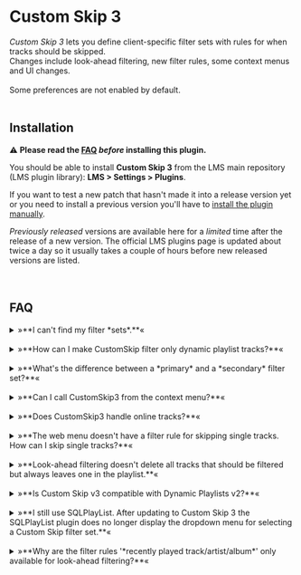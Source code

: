 Custom Skip 3
====

*Custom Skip 3* lets you define client-specific filter sets with rules for when tracks should be skipped.<br>
Changes include look-ahead filtering, new filter rules, some context menus and UI changes.<br><br>
Some preferences are not enabled by default.
<br><br>

## Installation

⚠️ **Please read the [FAQ](https://github.com/AF-1/lms-customskip#faq) *before* installing this plugin.**<br>

You should be able to install **Custom Skip 3** from the LMS main repository (LMS plugin library): **LMS > Settings > Plugins**.<br>

If you want to test a new patch that hasn't made it into a release version yet or you need to install a previous version you'll have to [install the plugin manually](https://github.com/AF-1/sobras/wiki/Manual-installation-of-LMS-plugins).

*Previously released* versions are available here for a *limited* time after the release of a new version. The official LMS plugins page is updated about twice a day so it usually takes a couple of hours before new released versions are listed.
<br><br><br>


## FAQ

<details><summary>»**I can't find my filter *sets*.**«</summary><br><p>
*Custom Skip **3*** automatically creates a folder called **CustomSkip3** at a location that you can set in the CustomSkip settings. The default location is the **LMS playlist folder**. Grouping CustomSkip filter set files in a dedicated subfolder helps reduce clutter. Just move your old filter set files (file extension **.cs.xml**) into the new subfolder. You can also move the CustomSkip3 folder out of the LMS playlist folder to any other location (with the necessary file permissions for LMS).</p></details><br>

<details><summary>»**How can I make CustomSkip filter only dynamic playlist tracks?**«</summary><br><p>
Explained in the <a href="https://github.com/AF-1/lms-customskip/wiki#i-want-customskip-to-filter-only-dynamic-playlist-tracks">wiki</a>.</p></details><br>

<details><summary>»**What's the difference between a *primary* and a *secondary* filter set?**«</summary><br><p>
Explained in the <a href="https://github.com/AF-1/lms-customskip/wiki#primary-and-secondary-filter-sets">wiki</a>.</p></details><br>

<details><summary>»**Can I call CustomSkip3 from the context menu?**«</summary><br><p>
*Artists*, *albums*, *genres*, *years*, *tracks* and *playlists* have a CustomSkip content menu that lets you add a filter/skip rule to the **active primary** filter set. Example: you want to skip all tracks of the selected artist for the next 15 minutes.</p></details><br>

<details><summary>»**Does CustomSkip3 handle online tracks?**«</summary><br><p>
CustomSkip3 will process **online tracks** that have been **added to your LMS library as part of an album**. LMS does not import **single** online tracks or tracks of *online* **playlists** as **library** tracks and therefore they won't be processed by CustomSkip3.</p></details><br>

<details><summary>»**The web menu doesn't have a filter rule for skipping single tracks. How can I skip single tracks?**«</summary><br><p>
You can create a skip rule for single tracks from a track's context menu.</p></details><br>

<details><summary>»**Look-ahead filtering doesn't delete all tracks that should be filtered but always leaves one in the playlist.**«</summary><br><p>
Custom Skip's look-ahead filtering will leave at least one last track in the playlist after the currently playing track to avoid problems with plugins that use song change events to trigger actions.</p></details><br>

<details><summary>»**Is Custom Skip v3 compatible with Dynamic Playlists v2?**«</summary><br><p>
*Custom Skip v**3*** works with *Dynamic Playlists* version **3**. Anything else is untested and unsupported.</p></details><br>

<details><summary>»**I still use SQLPlayList. After updating to Custom Skip 3 the SQLPlayList plugin does no longer display the dropdown menu for selecting a Custom Skip filter set.**«</summary><br><p>
The plugin code of SQLPlayList 2.6.272 still contains references to the old plugin names. If you absolutely have to use Custom Skip 3 with SQLPlayList there's an equally <a href="https://github.com/AF-1/lms-sqlplaylist">unsupported and unmaintained version of **SQLPlayList**</a> with updated plugin name references. No guarantees and no support though. Please remember that.</p></details><br>

<details><summary>»**Why are the filter rules '*recently played track/artist/album*' only available for look-ahead filtering?**«</summary><br><p>
As soon as a new song starts playing LMS will set its *last time played* to the *current* time and **then** notify other plugins like Custom Skip 3 of the song change event. So Custom Skip's filtering doesn't kick in until **after** the *last time played* has been set to the *current* time. Therefore if Custom Skip 3 checked currently playing tracks against a *recently played* filter rule it would find that *all* currently playing tracks have been recently played and skip them resulting in endless skipping. That's why these rules are only available for look-ahead filtering.</p></details><br>